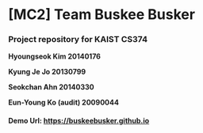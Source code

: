 # [MC2] Team Buskee Busker

### Project repository for KAIST CS374

**Hyoungseok Kim 20140176**

**Kyung Je Jo 20130799**

**Seokchan Ahn 20140330**

**Eun-Young Ko (audit) 20090044**

#### Demo Url: https://buskeebusker.github.io
